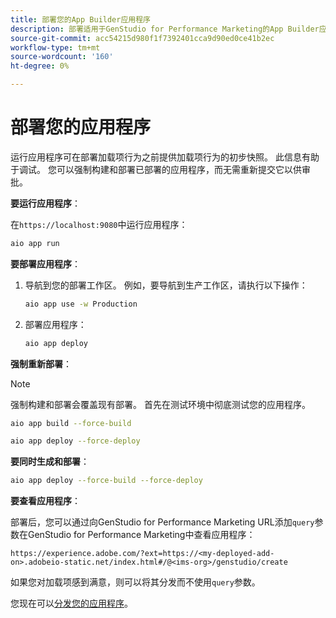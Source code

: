 ```yaml
---
title: 部署您的App Builder应用程序
description: 部署适用于GenStudio for Performance Marketing的App Builder应用程序或加载项。
source-git-commit: acc54215d980f1f7392401cca9d90ed0ce41b2ec
workflow-type: tm+mt
source-wordcount: '160'
ht-degree: 0%

---
```



# 部署您的应用程序

运行应用程序可在部署加载项行为之前提供加载项行为的初步快照。 此信息有助于调试。 您可以强制构建和部署已部署的应用程序，而无需重新提交它以供审批。


**要运行应用程序**：

在`https://localhost:9080`中运行应用程序：

```bash
aio app run
```

**要部署应用程序**：

1. 导航到您的部署工作区。 例如，要导航到生产工作区，请执行以下操作：

   ```bash
   aio app use -w Production
   ```

1. 部署应用程序：

   ```bash
   aio app deploy
   ```

**强制重新部署**：

>[!NOTE]
>
>强制构建和部署会覆盖现有部署。 首先在测试环境中彻底测试您的应用程序。

```bash
aio app build --force-build
```

```bash
aio app deploy --force-deploy
```

**要同时生成和部署**：

```bash
aio app deploy --force-build --force-deploy
```

**要查看应用程序**：

部署后，您可以通过向GenStudio for Performance Marketing URL添加`query`参数在GenStudio for Performance Marketing中查看应用程序：

`https://experience.adobe.com/?ext=https://<my-deployed-add-on>.adobeio-static.net/index.html#/@<ims-org>/genstudio/create`

如果您对加载项感到满意，则可以将其分发而不使用`query`参数。

您现在可以[分发您的应用程序](distribute-app.md)。
